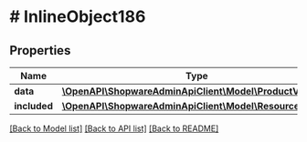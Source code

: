 # # InlineObject186

## Properties

Name | Type | Description | Notes
------------ | ------------- | ------------- | -------------
**data** | [**\OpenAPI\ShopwareAdminApiClient\Model\ProductVisibility**](ProductVisibility.md) |  | [optional]
**included** | [**\OpenAPI\ShopwareAdminApiClient\Model\Resource[]**](Resource.md) |  | [optional]

[[Back to Model list]](../../README.md#models) [[Back to API list]](../../README.md#endpoints) [[Back to README]](../../README.md)
